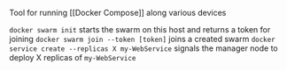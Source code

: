 Tool for running [[Docker Compose]] along various devices

`docker swarm init` starts the swarm on this host and returns a token for joining
`docker swarm join --token [token]` joins a created swarm
`docker service create --replicas X my-WebService` signals the manager node to deploy X replicas of `my-WebService`